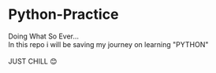 # Python-Practice
Doing What So Ever...<br>
In this repo i will be saving my journey on learning "PYTHON"<br><br>
JUST  CHILL 😊
